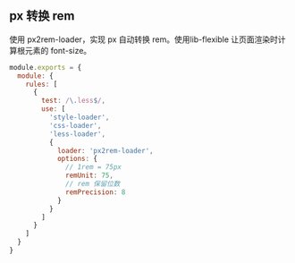 ## px 转换 rem

使用 px2rem-loader，实现 px 自动转换 rem。使用lib-flexible 让页面渲染时计算根元素的 font-size。

```js
module.exports = {
  module: {
    rules: [
      {
        test: /\.less$/,
        use: [
          'style-loader',
          'css-loader',
          'less-loader',
          {
            loader: 'px2rem-loader',
            options: {
              // 1rem = 75px
              remUnit: 75,
              // rem 保留位数
              remPrecision: 8
            }
          }
        ]
      }
    ]
  }
}
```